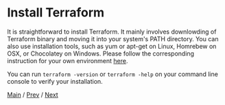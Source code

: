 # Install Terraform

It is straightforward to install Terraform. It mainly involves downlowding of Terraform binary and moving it into your system's PATH directory. You can also use installation tools, such as yum or apt-get on Linux, Homrebew on OSX, or Chocolatey on Windows. Please follow the corresponding instruction for your own environment [here](https://learn.hashicorp.com/tutorials/terraform/install-cli?in=terraform/gcp-get-started).

You can run `terraform -version` or `terraform -help` on your command line console to verify your installation.

[Main](../README.md) / [Prev](./01-introduction.md) / [Next](./03-build-infra.md)
